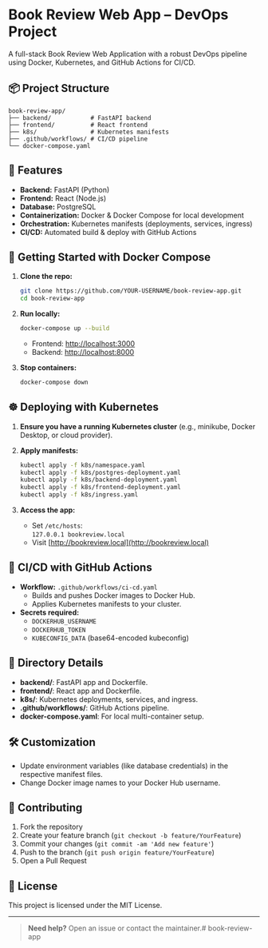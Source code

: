 # Book Review Web App – DevOps Project

A full-stack Book Review Web Application with a robust DevOps pipeline using Docker, Kubernetes, and GitHub Actions for CI/CD.

## 📦 Project Structure

```
book-review-app/
├── backend/           # FastAPI backend
├── frontend/          # React frontend
├── k8s/               # Kubernetes manifests
├── .github/workflows/ # CI/CD pipeline
└── docker-compose.yaml
```

## 🚀 Features

- **Backend:** FastAPI (Python)
- **Frontend:** React (Node.js)
- **Database:** PostgreSQL
- **Containerization:** Docker & Docker Compose for local development
- **Orchestration:** Kubernetes manifests (deployments, services, ingress)
- **CI/CD:** Automated build & deploy with GitHub Actions

## 🐳 Getting Started with Docker Compose

1. **Clone the repo:**
   ```sh
   git clone https://github.com/YOUR-USERNAME/book-review-app.git
   cd book-review-app
   ```

2. **Run locally:**
   ```sh
   docker-compose up --build
   ```
   - Frontend: [http://localhost:3000](http://localhost:3000)
   - Backend: [http://localhost:8000](http://localhost:8000)

3. **Stop containers:**
   ```sh
   docker-compose down
   ```

## ☸️ Deploying with Kubernetes

1. **Ensure you have a running Kubernetes cluster** (e.g., minikube, Docker Desktop, or cloud provider).

2. **Apply manifests:**
   ```sh
   kubectl apply -f k8s/namespace.yaml
   kubectl apply -f k8s/postgres-deployment.yaml
   kubectl apply -f k8s/backend-deployment.yaml
   kubectl apply -f k8s/frontend-deployment.yaml
   kubectl apply -f k8s/ingress.yaml
   ```

3. **Access the app:**
   - Set `/etc/hosts`:  
     `127.0.0.1 bookreview.local`
   - Visit [http://bookreview.local](http://bookreview.local)

## 🔁 CI/CD with GitHub Actions

- **Workflow:** `.github/workflows/ci-cd.yaml`
  - Builds and pushes Docker images to Docker Hub.
  - Applies Kubernetes manifests to your cluster.
- **Secrets required:**
  - `DOCKERHUB_USERNAME`
  - `DOCKERHUB_TOKEN`
  - `KUBECONFIG_DATA` (base64-encoded kubeconfig)

## 📂 Directory Details

- **backend/**: FastAPI app and Dockerfile.
- **frontend/**: React app and Dockerfile.
- **k8s/**: Kubernetes deployments, services, and ingress.
- **.github/workflows/**: GitHub Actions pipeline.
- **docker-compose.yaml**: For local multi-container setup.

## 🛠️ Customization

- Update environment variables (like database credentials) in the respective manifest files.
- Change Docker image names to your Docker Hub username.

## 🤝 Contributing

1. Fork the repository
2. Create your feature branch (`git checkout -b feature/YourFeature`)
3. Commit your changes (`git commit -am 'Add new feature'`)
4. Push to the branch (`git push origin feature/YourFeature`)
5. Open a Pull Request

## 📄 License

This project is licensed under the MIT License.

---

> **Need help?** Open an issue or contact the maintainer.#   b o o k - r e v i e w - a p p 
 
 
